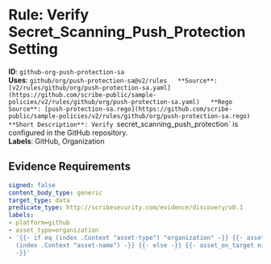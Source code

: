 # Rule: Verify Secret_Scanning_Push_Protection Setting

**ID**: `github-org-push-protection-sa`  
**Uses**: `github/org/push-protection-sa@v2/rules  
**Source**: [v2/rules/github/org/push-protection-sa.yaml](https://github.com/scribe-public/sample-policies/v2/rules/github/org/push-protection-sa.yaml)  
**Rego Source**: [push-protection-sa.rego](https://github.com/scribe-public/sample-policies/v2/rules/github/org/push-protection-sa.rego)  
**Short Description**: Verify `secret_scanning_push_protection` is configured in the GitHub repository.  
**Labels**: GitHub, Organization

## Evidence Requirements

```yaml
signed: false
content_body_type: generic
target_type: data
predicate_type: http://scribesecurity.com/evidence/discovery/v0.1
labels:
- platform=github
- asset_type=organization
- '{{- if eq (index .Context "asset-type") "organization" -}} {{- asset_on_target
  (index .Context "asset-name") -}} {{- else -}} {{- asset_on_target nil -}} {{- end
  -}}'
```
